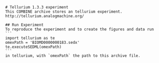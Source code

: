 
        # Tellurium 1.3.3 experiment
        This COMBINE archive stores an tellurium experiment.
        http://tellurium.analogmachine.org/

        ## Run Experiment
        To reproduce the experiment and to create the figures and data run
        ```
        import tellurium as te
        omexPath = 'BIOMD0000000183.sedx'
        te.executeSEDML(omexPath)
        ```
        in tellurium, with `omexPath` the path to this archive file.
        